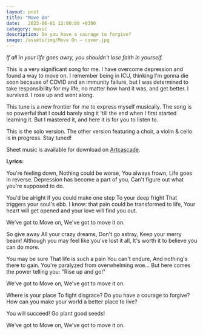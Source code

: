 ```yaml
---
layout: post
title: "Move On"
date:   2023-06-01 12:00:00 +0300
category: music
description: Do you have a courage to forgive?
image: /assets/img/Move On – cover.jpg
---
```

*If all in your life goes awry, you shouldn't lose faith in yourself.*

This is a very significant song for me. I have overcome depression and found a way to move on. I remember being in ICU, thinking I'm gonna die soon because of COVID and an immunity failure, but I was determined to take responsibility for my life, no matter how hard it was, and get better. I survived. I rose up and went along.

This tune is a new frontier for me to express myself musically. The song is so powerful that I could barely sing it 'till the end when I first started learning it. But I mastered it, and here it is for you to listen to.

This is the solo version. The other version featuring a choir, a violin & cello is in progress. Stay tuned!

Sheet music is available for download on [Artcascade](https://artcascade.site/cascades/42).

**Lyrics:**

You're feeling down,
Nothing could be worse,
You always frown,
Life goes in reverse.
Depression has become a part of you,
Can't figure out what you're supposed to do.

You'd be alright
If you could make one step
To your deep fright
That triggers your soul's ebb.
I know: that pain could be transformed to life,
Your heart will get opened and your love will find you out.

We've got to
Move on,
We've got to move it on.

So give away
All your crazy dreams,
Don't go astray,
Keep your merry beam!
Although you may feel like you've lost it all,
It's worth it to believe you can do more.

You may be sure
That life is such a pain
You can't endure,
And nothing's there to gain.
You're paralyzed from overwhelming woe…
But here comes the power telling you: "Rise up and go!"

We've got to
Move on,
We've got to move it on.

Where is your place
To fight disgrace?
Do you have a courage to forgive?
How can you make your world a better place to live?

You will succeed!
Go plant good seeds!

We've got to
Move on,
We've got to move it on.